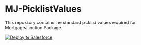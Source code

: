 # MJ-PicklistValues
This repository contains the standard picklist values required for MortgageJunction Package.

<a href="https://githubsfdeploy.herokuapp.com?owner=CloudJunctionTeam&repo=MJ-PicklistValues">
  <img alt="Deploy to Salesforce"
       src="https://raw.githubusercontent.com/afawcett/githubsfdeploy/master/deploy.png">
</a>
